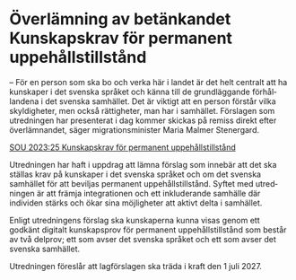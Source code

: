 # Överlämning av betänkandet Kunskapskrav för permanent uppehållstillstånd

– För en person som ska bo och verka här i landet är det helt centralt att ha kun­skaper i det svenska språket och känna till de grund­läggande förhål­landena i det svenska samhället. Det är viktigt att en person förstår vilka skyldig­heter, men också rättig­heter, man har i samhället. Förslagen som utred­ningen har presen­terat i dag kommer skickas på remiss direkt efter över­lämnandet, säger migrations­minister Maria Malmer Stenergard.

[SOU 2023:25 Kunskapskrav för perma­nent uppe­hålls­tillstånd](/rattsliga-dokument/statens-offentliga-utredningar/2023/05/sou-202325/ "SOU 2023:25")

Utredningen har haft i uppdrag att lämna förslag som inne­bär att det ska ställas krav på kun­skaper i det svenska språket och om det svenska samhället för att beviljas perma­nent uppehålls­tillstånd. Syftet med utred­ningen är att främja integra­tionen och ett inklu­derande sam­hälle där individen stärks och ökar sina möjlig­heter att aktivt delta i samhället.

Enligt utred­ningens förslag ska kunskaperna kunna visas genom ett godkänt digitalt kunskaps­prov för permanent uppehålls­tillstånd som består av två delprov; ett som avser det svenska språket och ett som avser det svenska samhället.

Utredningen föreslår att lagförslagen ska träda i kraft den 1 juli 2027.
